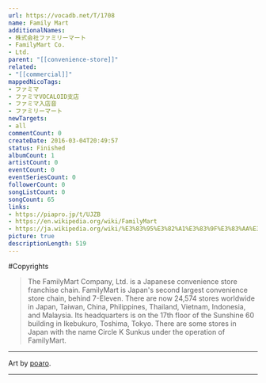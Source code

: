 ```yaml
---
url: https://vocadb.net/T/1708
name: Family Mart
additionalNames: 
- 株式会社ファミリーマート
- FamilyMart Co.
- Ltd.
parent: "[[convenience-store]]"
related:
- "[[commercial]]"
mappedNicoTags:
- ファミマ
- ファミマVOCALOID支店
- ファミマ入店音
- ファミリーマート
newTargets:
- all
commentCount: 0
createDate: 2016-03-04T20:49:57
status: Finished
albumCount: 1
artistCount: 0
eventCount: 0
eventSeriesCount: 0
followerCount: 0
songListCount: 0
songCount: 65
links: 
- https://piapro.jp/t/UJZB
- https://en.wikipedia.org/wiki/FamilyMart
- https://ja.wikipedia.org/wiki/%E3%83%95%E3%82%A1%E3%83%9F%E3%83%AA%E3%83%BC%E3%83%9E%E3%83%BC%E3%83%88_(%E4%BC%81%E6%A5%AD)
picture: true
descriptionLength: 519
---
```


#Copyrights

>The FamilyMart Company, Ltd. is a Japanese convenience store franchise chain.
FamilyMart is Japan's second largest convenience store chain, behind 7-Eleven.
There are now 24,574 stores worldwide in Japan, Taiwan, China, Philippines, Thailand, Vietnam, Indonesia, and Malaysia.
Its headquarters is on the 17th floor of the Sunshine 60 building in Ikebukuro, Toshima, Tokyo.
There are some stores in Japan with the name Circle K Sunkus under the operation of FamilyMart.

---
Art by [poaro](https://vocadb.net/Ar/21513).

---

